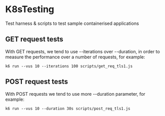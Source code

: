 # K8sTesting
Test harness &amp; scripts to test sample containerised applications

## GET request tests

With GET requests, we tend to use --iterations over --duration, in order to measure the performance over a number of requests, for example:
```
k6 run --vus 10 --iterations 100 scripts/get_req_tls1.js
```

## POST request tests
With POST requests we tend to use more --duration parameter, for example:

```
k6 run --vus 10 --duration 30s scripts/post_req_tls1.js
```
